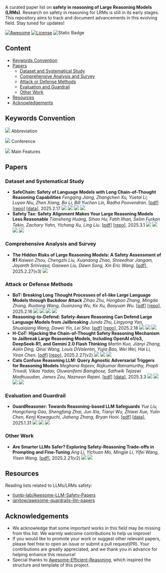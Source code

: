 A curated paper list on **safety in reasoning of Large Reasoning Models (LRMs)**. Research on safety in reasoning for LRMs is still in its early stages. This repository aims to track and document advancements in this evolving field. Stay tuned for updates!

[![Awesome](https://awesome.re/badge.svg)](https://awesome.re) [![License](https://img.shields.io/badge/License-Apache_2.0-green.svg)](./LICENSE) ![Static Badge](https://img.shields.io/badge/Contributions-welcome-blue.svg?style=flat) 

## Content

- [Keywords Convention](#keywords-convention)
- [Papers](#papers)
  - [Dataset and Systematical Study](#dataset-and-systematical-study)
  - [Comprehensive Analysis and Survey](#comprehensive-analysis-and-survey)
  - [Attack or Defense Methods](#attack-or-defense-methods)
  - [Evaluation and Guardrail](#evaluation-and-guardrail)
  - [Other Work](#other-work)
- [Resources](#resources)
- [Acknowledgements](#acknowledgements)


## Keywords Convention

![](https://img.shields.io/badge/COCONUT-blue) Abbreviation

![](https://img.shields.io/badge/ACL2025-orange) Conference

![](https://img.shields.io/badge/Analysis-green) Main Features

## Papers

### Dataset and Systematical Study
- **SafeChain: Safety of Language Models with Long Chain-of-Thought Reasoning Capabilities**
  *Fengqing Jiang, Zhangchen Xu, Yuetai Li, Luyao Niu, Zhen Xiang, Bo Li, Bill Yuchen Lin, Radha Poovendran*. [[pdf](https://arxiv.org/pdf/2502.12025)] [[repo](https://github.com/uw-nsl/safechain)] [[data](https://huggingface.co/datasets/UWNSL/SafeChain)], 2025.2.17 ![](https://img.shields.io/badge/Arxiv-orange) ![](https://img.shields.io/badge/SafeChain-blue) ![](https://img.shields.io/badge/three_decoding_strategies_without_additional_training-green) ![](https://img.shields.io/badge/dataset-green)
- **Safety Tax: Safety Alignment Makes Your Large Reasoning Models Less Reasonable**
  *Tiansheng Huang, Sihao Hu, Fatih Ilhan, Selim Furkan Tekin, Zachary Yahn, Yichang Xu, Ling Liu*. [[pdf](https://arxiv.org/pdf/2503.00555)] [[repo](https://github.com/git-disl/Safety-Tax)], 2025.3.1 ![](https://img.shields.io/badge/Arxiv-orange) ![](https://img.shields.io/badge/DirectRefusal-blue) ![](https://img.shields.io/badge/tradeoff_between_safety_and_reasoning_capability-green) ![](https://img.shields.io/badge/dataset-green)


### Comprehensive Analysis and Survey
- **The Hidden Risks of Large Reasoning Models: A Safety Assessment of R1**
  *Kaiwen Zhou, Chengzhi Liu, Xuandong Zhao, Shreedhar Jangam, Jayanth Srinivasa, Gaowen Liu, Dawn Song, Xin Eric Wang*. [[pdf](https://arxiv.org/abs/2502.12659v3)], 2025.2.27(v3) ![](https://img.shields.io/badge/Arxiv-orange)


### Attack or Defense Methods
- **BoT: Breaking Long Thought Processes of o1-like Large Language Models through Backdoor Attack**
  *Zihao Zhu, Hongbao Zhang, Mingda Zhang, Ruotong Wang, Guanzong Wu, Ke Xu, Baoyuan Wu*. [[pdf](https://www.arxiv.org/pdf/2502.12202)] [[repo](https://github.com/zihao-ai/BoT)], 2025.2.16 ![](https://img.shields.io/badge/Arxiv-orange) ![](https://img.shields.io/badge/BoT-blue) ![](https://img.shields.io/badge/backdoor_attack-green) ![](https://img.shields.io/badge/dataset-green)
- **Reasoning-to-Defend: Safety-Aware Reasoning Can Defend Large Language Models from Jailbreaking**
  *Junda Zhu, Lingyong Yan, Shuaiqiang Wang, Dawei Yin, Lei Sha*. [[pdf](https://arxiv.org/pdf/2502.12970v1)] [[repo](https://github.com/chuhac/Reasoning-to-Defend)], 2025.2.18 ![](https://img.shields.io/badge/Arxiv-orange) ![](https://img.shields.io/badge/R2D-blue) ![](https://img.shields.io/badge/defend-green)
- **H-CoT: Hijacking the Chain-of-Thought Safety Reasoning Mechanism to Jailbreak Large Reasoning Models, Including OpenAI o1/o3, DeepSeek-R1, and Gemini 2.0 Flash Thinking**
  *Martin Kuo, Jianyi Zhang, Aolin Ding, Qinsi Wang, Louis DiValentin, Yujia Bao, Wei Wei, Hai Li, Yiran Chen*. [[pdf](https://arxiv.org/pdf/2502.12893)] [[repo](https://github.com/dukeceicenter/jailbreak-reasoning-openai-o1o3-deepseek-r1)], 2025.2.27(v2) ![](https://img.shields.io/badge/Arxiv-orange) ![](https://img.shields.io/badge/HCoT-blue) ![](https://img.shields.io/badge/attack-green)
- **Cats Confuse Reasoning LLM: Query Agnostic Adversarial Triggers for Reasoning Models**
  *Meghana Rajeev, Rajkumar Ramamurthy, Prapti Trivedi, Vikas Yadav, Oluwanifemi Bamgbose, Sathwik Tejaswi Madhusudan, James Zou, Nazneen Rajani*. [[pdf](https://arxiv.org/pdf/2503.01781)] [[data](https://huggingface.co/datasets/collinear-ai/cat-attack-adversarial-triggers)], 2025.3.3 ![](https://img.shields.io/badge/Arxiv-orange) ![](https://img.shields.io/badge/CatAttack-blue) ![](https://img.shields.io/badge/attack-green) ![](https://img.shields.io/badge/adversial_triggers-green) 

### Evaluation and Guardrail
- **GuardReasoner: Towards Reasoning-based LLM Safeguards**
  *Yue Liu, Hongcheng Gao, Shengfang Zhai, Jun Xia, Tianyi Wu, Zhiwei Xue, Yulin Chen, Kenji Kawaguchi, Jiaheng Zhang, Bryan Hooi*. [[pdf](https://arxiv.org/abs/2501.18492)] [[data](https://huggingface.co/datasets/yueliu1999/GuardReasonerTrain)], 2025.1.31 ![](https://img.shields.io/badge/ICLR2025_FM_Wild_Workshop-orange) ![](https://img.shields.io/badge/GuardReasoner-blue) ![](https://img.shields.io/badge/dataset-green) 

### Other Work
- **Are Smarter LLMs Safer? Exploring Safety-Reasoning Trade-offs in Prompting and Fine-Tuning**
  *Ang Li, Yichuan Mo, Mingjie Li, Yifei Wang, Yisen Wang*. [[pdf](https://arxiv.org/pdf/2502.09673)], 2025.2.21(v2) ![](https://img.shields.io/badge/Arxiv-orange) ![](https://img.shields.io/badge/Analysis-green) 

## Resources
Reading lists related to LLMs/LRMs safety:
- [tjunlp-lab/Awesome-LLM-Safety-Papers](https://github.com/tjunlp-lab/Awesome-LLM-Safety-Papers)
- [ianitow/awesome-guardrails-llm-papers](https://github.com/ianitow/awesome-guardrails-llm-papers)

## Acknowledgements

- We acknowledge that some important works in this field may be missing from this list. We warmly welcome contributions to help us improve!
- If you would like to promote your work or suggest other relevant papers, please feel free to open an issue or submit a pull request(PR). Your contributions are greatly appreciated, and we thank you in advance for helping enhance this resource!  
- Special thanks to [Awesome-Efficient-Reasoning](https://github.com/hemingkx/Awesome-Efficient-Reasoning), which inspired the structure and template of this project.